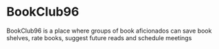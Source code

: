 # BookClub96
BookClub96 is a place where groups of book aficionados can save book shelves, rate books, suggest future reads and schedule meetings

